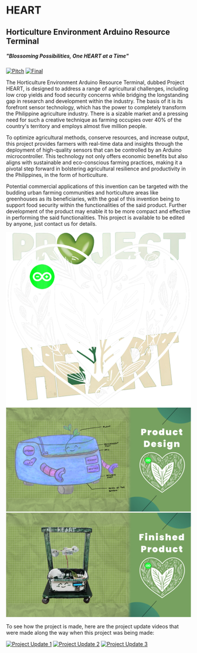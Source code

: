 # HEART
## Horticulture Environment Arduino Resource Terminal

##### "Blossoming Possibilities, One HEART at a Time"

[![Pitch](https://img.youtube.com/vi/jjRPsUpYvx0/0.jpg)](https://www.youtube.com/watch?v=jjRPsUpYvx0)
[![Final](https://img.youtube.com/vi/2eCFQCTXoSQ/0.jpg)](https://www.youtube.com/watch?v=2eCFQCTXoSQ)

The Horticulture Environment Arduino Resource Terminal, dubbed Project HEART, is designed to address a range of agricultural challenges, including low crop yields and food security concerns while bridging the longstanding gap in research and development within the industry. The basis of it is its forefront sensor technology, which has the power to completely transform the Philippine agriculture industry. There is a sizable market and a pressing need for such a creative technique as farming occupies over 40% of the country's territory and employs almost five million people. 

To optimize agricultural methods, conserve resources, and increase output, this project provides farmers with real-time data and insights through the deployment of high-quality sensors that can be controlled by an Arduino microcontroller. This technology not only offers economic benefits but also aligns with sustainable and eco-conscious farming practices, making it a pivotal step forward in bolstering agricultural resilience and productivity in the Philippines, in the form of horticulture.

Potential commercial applications of this invention can be targeted with the budding urban farming communities and horticulture areas like greenhouses as its beneficiaries, with the goal of this invention being to support food security within the functionalities of the said product. Further development of the product may enable it to be more compact and effective in performing the said functionalities. This project is available to be edited by anyone, just contact us for details.

![Logo](https://github.com/arashinomarco/Horticulture-Environment-Arduino-Resource-Terminal/blob/main/Other%20Assets/Project%20HEART%20Logo%201.png?raw=true)
![Blueprint](https://github.com/arashinomarco/Horticulture-Environment-Arduino-Resource-Terminal/blob/main/Other%20Assets/Project%20HEART%20Blueprint%201%20-%20Green%20BG.png?raw=true)
![Product](https://github.com/arashinomarco/Horticulture-Environment-Arduino-Resource-Terminal/blob/main/Other%20Assets/Project%20HEART%20Finish%20-%20Green%20BG.png?raw=true)

To see how the project is made, here are the project update videos that were made along the way when this project was being made:

[![Project Update 1](https://img.youtube.com/vi/MEZTpggcBWU/0.jpg)](https://www.youtube.com/watch?v=MEZTpggcBWU)
[![Project Update 2](https://img.youtube.com/vi/9F9G0XREmz4/0.jpg)](https://www.youtube.com/watch?v=9F9G0XREmz4)
[![Project Update 3](https://img.youtube.com/vi/r7t68qT2mUs/0.jpg)](https://www.youtube.com/watch?v=r7t68qT2mUs)
